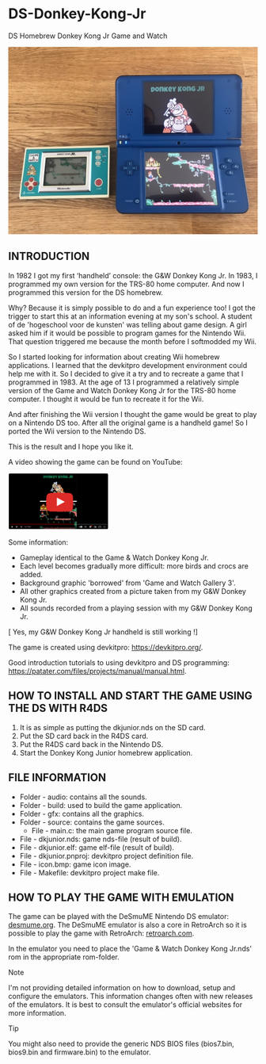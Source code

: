 ﻿# DS-Donkey-Kong-Jr
DS Homebrew Donkey Kong Jr Game and Watch

![DSDKJR](https://github.com/PaulGoes/DS-Donkey-Kong-Jr/blob/master/media/DKJRDS.jpg)

## INTRODUCTION

In 1982 I got my first ‘handheld’ console: the G&W Donkey Kong Jr. 
In 1983, I programmed my own version for the TRS-80 home computer.
And now I programmed this version for the DS homebrew. 

Why? Because it is simply possible to do and a fun experience too!
I got the trigger to start this at an information evening at my son's school.
A student of de 'hogeschool voor de kunsten' was telling about game design.
A girl asked him if it would be possible to program games for the Nintendo Wii.
That question triggered me because the month before I softmodded my Wii.

So I started looking for information about creating Wii homebrew applications.
I learned that the devkitpro development environment could help me with it.
So I decided to give it a try and to recreate a game that I programmed in 1983.
At the age of 13 I programmed a relatively simple version of the Game and Watch 
Donkey Kong Jr for the TRS-80 home computer. 
I thought it would be fun to recreate it for the Wii.

And after finishing the Wii version I thought the game would be great
to play on a Nintendo DS too. After all the original game is a handheld game!
So I ported the Wii version to the Nintendo DS.

This is the result and I hope you like it.

A video showing the game can be found on YouTube:

<a href="https://www.youtube.com/watch?v=YmWyA_B5KmM">
         <img src="https://github.com/PaulGoes/DS-Donkey-Kong-Jr/blob/master/media/DSDKJR%20YouTube%20thumbnail.png" style="width:40%;">
      </a>

Some information:
- Gameplay identical to the Game & Watch Donkey Kong Jr.
- Each level becomes gradually more difficult: more birds and crocs are added.
- Background graphic 'borrowed' from 'Game and Watch Gallery 3'.
- All other graphics created from a picture taken from my G&W Donkey Kong Jr.
- All sounds recorded from a playing session with my G&W Donkey Kong Jr.

[ Yes, my G&W Donkey Kong Jr handheld is still working !]

The game is created using devkitpro: 
          https://devkitpro.org/.

Good introduction tutorials to using devkitpro and DS programming: 
          https://patater.com/files/projects/manual/manual.html.

	  
## HOW TO INSTALL AND START THE GAME USING THE DS WITH R4DS

1) It is as simple as putting the dkjunior.nds on the SD card.
2) Put the SD card back in the R4DS card.
6) Put the R4DS card back in the Nintendo DS.
7) Start the Donkey Kong Junior homebrew application.


## FILE INFORMATION

- Folder - audio: contains all the sounds.
- Folder - build: used to build the game application.
- Folder - gfx: contains all the graphics.
- Folder - source: contains the game sources.
    - File - main.c: the main game program source file.
- File - dkjunior.nds: game nds-file (result of build).
- File - dkjunior.elf: game elf-file (result of build).
- File - dkjunior.pnproj: devkitpro project definition file.
- File - icon.bmp: game icon image.
- File - Makefile: devkitpro project make file.

## HOW TO PLAY THE GAME WITH EMULATION

The game can be played with the DeSmuME Nintendo DS emulator: [desmume.org](https://desmume.org/).
The DeSmuME emulator is also a core in RetroArch so it is possible to play the game with RetroArch: [retroarch.com](https://www.retroarch.com/).

In the emulator you need to place the 'Game & Watch Donkey Kong Jr.nds' rom in the appropriate rom-folder.

> [!NOTE]
> I'm not providing detailed information on how to download, setup and configure the emulators. This information changes often with new releases of the emulators. It is best to consult the emulator's official websites for more information.

> [!TIP]
> You might also need to provide the generic NDS BIOS files (bios7.bin, bios9.bin and firmware.bin) to the emulator.
